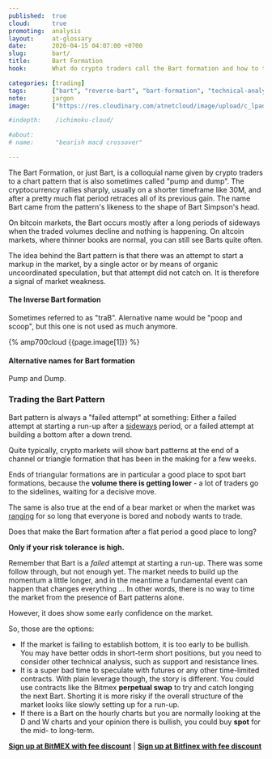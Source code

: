 ```yaml
---
published:  true
cloud:      true
promoting:  analysis
layout:     at-glossary
date:       2020-04-15 04:07:00 +0700
slug:       bart/
title:      Bart Formation
hook:       What do crypto traders call the Bart formation and how to trade it?

categories: [trading]
tags:       ["bart", "reverse-bart", "bart-formation", "technical-analysis", "crypto-exchange", "crypto-market"]
note:       jargon
image:      ["https://res.cloudinary.com/atnetcloud/image/upload/c_lpad,h_360,w_700/v1586938500/atnet/_glossary/bart-formation.jpg", "https://res.cloudinary.com/atnetcloud/image/upload/c_lpad,h_360,w_700/v1586938501/atnet/_glossary/inverse-bart-formation.jpg"]

#indepth:    /ichimoku-cloud/

#about:
# name:      "bearish macd crossover"

---
```


The Bart Formation, or just Bart, is a colloquial name given by crypto traders to a chart pattern that is also sometimes called "pump and dump". The cryptocurrency rallies sharply, usually on a shorter timeframe like 30M, and after a pretty much flat period retraces all of its previous gain. The name Bart came from the pattern's likeness to the shape of Bart Simpson's head.

On bitcoin markets, the Bart occurs mostly after a long periods of sideways when the traded volumes decline and nothing is happening. On altcoin markets, where thinner books are normal, you can still see Barts quite often.

The idea behind the Bart pattern is that there was an attempt to start a markup in the market, by a single actor or by means of organic uncoordinated speculation, but that attempt did not catch on. It is therefore a signal of market weakness.

#### The Inverse Bart formation

Sometimes referred to as "traB". Alernative name would be "poop and scoop", but this one is not used as much anymore.

{% amp700cloud {{page.image[1]}} %}

#### Alternative names for Bart formation

Pump and Dump.

### Trading the Bart Pattern

Bart pattern is always a "failed attempt" at something: Either a failed attempt at starting a run-up after a [sideways](/glossary/sideways/) period, or a failed attempt at building a bottom after a down trend.

Quite typically, crypto markets will show bart patterns at the end of a channel or triangle formation that has been in the making for a few weeks.

Ends of triangular formations are in particular a good place to spot bart formations, because the **volume there is getting lower** - a lot of traders go to the sidelines, waiting for a decisive move.

The same is also true at the end of a bear market or when the market was [ranging](/glossary/sideways/) for so long that everyone is bored and nobody wants to trade.

Does that make the Bart formation after a flat period a good place to long?

**Only if your risk tolerance is high.**

Remember that Bart is a *failed* attempt at starting a run-up. There was some follow through, but not enough yet. The market needs to build up the momentum a little longer, and in the meantime a fundamental event can happen that changes everything ... In other words, there is no way to time the market from the presence of Bart patterns alone.

However, it does show some early confidence on the market.

So, those are the options:

* If the market is failing to establish bottom, it is too early to be bullish. You may have better odds in short-term short positions, but you need to consider other technical analysis, such as support and resistance lines.
* It is a super bad time to speculate with futures or any other time-limited contracts. With plain leverage though, the story is different. You could use contracts like the Bitmex **perpetual swap** to try and catch longing the next Bart. Shorting it is more risky if the overall structure of the market looks like slowly setting up for a run-up.
* If there is a Bart on the hourly charts but you are normally looking at the D and W charts and your opinion there is bullish, you could buy **spot** for the mid- to long-term.

**[Sign up at BitMEX with fee discount](http://bit.ly/2Muo11z)** | **[Sign up at Bitfinex with fee discount](http://bit.ly/at-bfx-banner2020)**
